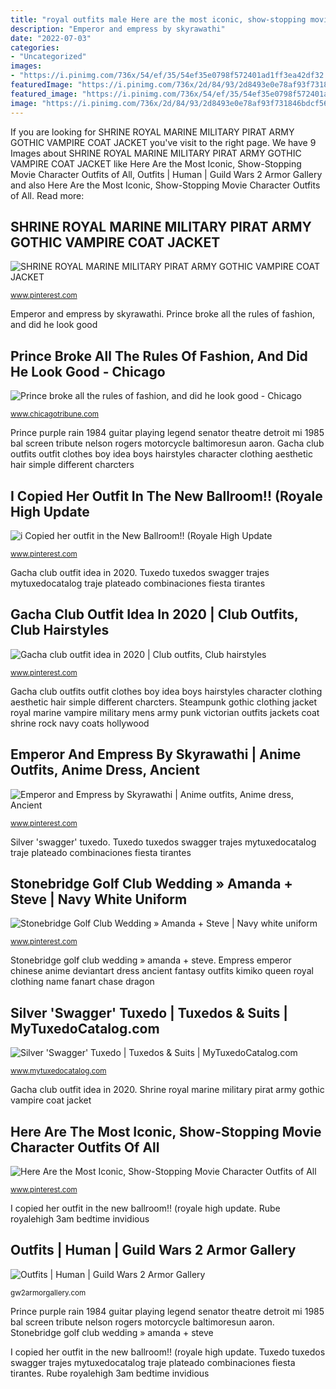 ```yaml
---
title: "royal outfits male Here are the most iconic, show-stopping movie character outfits of all"
description: "Emperor and empress by skyrawathi"
date: "2022-07-03"
categories:
- "Uncategorized"
images:
- "https://i.pinimg.com/736x/54/ef/35/54ef35e0798f572401ad1ff3ea42df32.jpg"
featuredImage: "https://i.pinimg.com/736x/2d/84/93/2d8493e0e78af93f731846bdcf561620--royal-canadian-navy-golf-clubs.jpg"
featured_image: "https://i.pinimg.com/736x/54/ef/35/54ef35e0798f572401ad1ff3ea42df32.jpg"
image: "https://i.pinimg.com/736x/2d/84/93/2d8493e0e78af93f731846bdcf561620--royal-canadian-navy-golf-clubs.jpg"
---
```


If you are looking for SHRINE ROYAL MARINE MILITARY PIRAT ARMY GOTHIC VAMPIRE COAT JACKET you've visit to the right page. We have 9 Images about SHRINE ROYAL MARINE MILITARY PIRAT ARMY GOTHIC VAMPIRE COAT JACKET like Here Are the Most Iconic, Show-Stopping Movie Character Outfits of All, Outfits | Human | Guild Wars 2 Armor Gallery and also Here Are the Most Iconic, Show-Stopping Movie Character Outfits of All. Read more:

## SHRINE ROYAL MARINE MILITARY PIRAT ARMY GOTHIC VAMPIRE COAT JACKET

![SHRINE ROYAL MARINE MILITARY PIRAT ARMY GOTHIC VAMPIRE COAT JACKET](https://i.pinimg.com/originals/e3/cd/e9/e3cde9813682012c630277804d131346.jpg "Gacha club outfit idea in 2020")

<small>www.pinterest.com</small>

Emperor and empress by skyrawathi. Prince broke all the rules of fashion, and did he look good

## Prince Broke All The Rules Of Fashion, And Did He Look Good - Chicago

![Prince broke all the rules of fashion, and did he look good - Chicago](http://www.trbimg.com/img-571a19ab/turbine/ct-prince-fashion-20160422 "Emperor and empress by skyrawathi")

<small>www.chicagotribune.com</small>

Prince purple rain 1984 guitar playing legend senator theatre detroit mi 1985 bal screen tribute nelson rogers motorcycle baltimoresun aaron. Gacha club outfits outfit clothes boy idea boys hairstyles character clothing aesthetic hair simple different charcters

## I Copied Her Outfit In The New Ballroom!! (Royale High Update

![i Copied her outfit in the New Ballroom!! (Royale High Update](https://i.pinimg.com/736x/06/f5/7d/06f57d82a9e3e8730f34b497669c7953.jpg "Here are the most iconic, show-stopping movie character outfits of all")

<small>www.pinterest.com</small>

Gacha club outfit idea in 2020. Tuxedo tuxedos swagger trajes mytuxedocatalog traje plateado combinaciones fiesta tirantes

## Gacha Club Outfit Idea In 2020 | Club Outfits, Club Hairstyles

![Gacha club outfit idea in 2020 | Club outfits, Club hairstyles](https://i.pinimg.com/736x/84/b4/71/84b4717057e60cf956a7f4d9c1bb6e95.jpg "Gacha club outfit idea in 2020")

<small>www.pinterest.com</small>

Gacha club outfits outfit clothes boy idea boys hairstyles character clothing aesthetic hair simple different charcters. Steampunk gothic clothing jacket royal marine vampire military mens army punk victorian outfits jackets coat shrine rock navy coats hollywood

## Emperor And Empress By Skyrawathi | Anime Outfits, Anime Dress, Ancient

![Emperor and Empress by Skyrawathi | Anime outfits, Anime dress, Ancient](https://i.pinimg.com/736x/54/ef/35/54ef35e0798f572401ad1ff3ea42df32.jpg "Gacha club outfits outfit clothes boy idea boys hairstyles character clothing aesthetic hair simple different charcters")

<small>www.pinterest.com</small>

Silver &#039;swagger&#039; tuxedo. Tuxedo tuxedos swagger trajes mytuxedocatalog traje plateado combinaciones fiesta tirantes

## Stonebridge Golf Club Wedding » Amanda + Steve | Navy White Uniform

![Stonebridge Golf Club Wedding » Amanda + Steve | Navy white uniform](https://i.pinimg.com/736x/2d/84/93/2d8493e0e78af93f731846bdcf561620--royal-canadian-navy-golf-clubs.jpg "Human outfits armor guild wars outfit savant crystal sets female")

<small>www.pinterest.com</small>

Stonebridge golf club wedding » amanda + steve. Empress emperor chinese anime deviantart dress ancient fantasy outfits kimiko queen royal clothing name fanart chase dragon

## Silver &#039;Swagger&#039; Tuxedo | Tuxedos &amp; Suits | MyTuxedoCatalog.com

![Silver &#039;Swagger&#039; Tuxedo | Tuxedos &amp; Suits | MyTuxedoCatalog.com](https://www.mytuxedocatalog.com/wp-content/uploads/2015/03/C999_A2-700x970.jpg "Steampunk gothic clothing jacket royal marine vampire military mens army punk victorian outfits jackets coat shrine rock navy coats hollywood")

<small>www.mytuxedocatalog.com</small>

Gacha club outfit idea in 2020. Shrine royal marine military pirat army gothic vampire coat jacket

## Here Are The Most Iconic, Show-Stopping Movie Character Outfits Of All

![Here Are the Most Iconic, Show-Stopping Movie Character Outfits of All](https://i.pinimg.com/736x/00/23/45/002345152100abfd7bcb3336fed079db.jpg "Gacha club outfits outfit clothes boy idea boys hairstyles character clothing aesthetic hair simple different charcters")

<small>www.pinterest.com</small>

I copied her outfit in the new ballroom!! (royale high update. Rube royalehigh 3am bedtime invidious

## Outfits | Human | Guild Wars 2 Armor Gallery

![Outfits | Human | Guild Wars 2 Armor Gallery](https://gw2armorgallery.com/images/armour/human/outfits/female/human-outfit-female-daydreamers.jpg "Shrine royal marine military pirat army gothic vampire coat jacket")

<small>gw2armorgallery.com</small>

Prince purple rain 1984 guitar playing legend senator theatre detroit mi 1985 bal screen tribute nelson rogers motorcycle baltimoresun aaron. Stonebridge golf club wedding » amanda + steve

I copied her outfit in the new ballroom!! (royale high update. Tuxedo tuxedos swagger trajes mytuxedocatalog traje plateado combinaciones fiesta tirantes. Rube royalehigh 3am bedtime invidious
